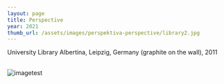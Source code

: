 ```yaml
---
layout: page
title: Perspective
year: 2021
thumb_url: /assets/images/perspektiva-perspective/library2.jpg
---
```


<section markdown="1" class="EN">
University Library Albertina, Leipzig, Germany
(graphite on the wall), 2011

<br>
<br>

![imagetest]({{site.baseurl}}/assets/images/perspective/library2.jpg)

<br><br>

</section>

<section markdown="1" class="UKR">
</section>